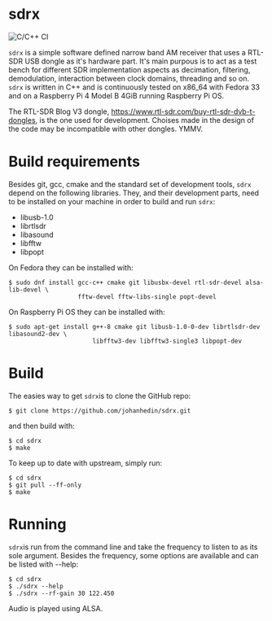 sdrx
====

![C/C++ CI](https://github.com/johanhedin/sdrx/workflows/C/C++%20CI/badge.svg)

`sdrx` is a simple software defined narrow band AM receiver that uses a RTL-SDR
USB dongle as it's hardware part. It's main purpous is to act as a test bench
for different SDR implementation aspects as decimation, filtering, demodulation,
interaction between clock domains, threading and so on. `sdrx` is written in
C++ and is continuously tested on x86_64 with Fedora 33 and on a
Raspberry Pi 4 Model B 4GiB running Raspberry Pi OS.

The RTL-SDR Blog V3 dongle, https://www.rtl-sdr.com/buy-rtl-sdr-dvb-t-dongles,
is the one used for development. Choises made in the design of the code
may be incompatible with other dongles. YMMV.


Build requirements
====
Besides git, gcc, cmake and the standard set of development tools, `sdrx`
depend on the following libraries. They, and their development parts, need to
be installed on your machine in order to build and run `sdrx`:

 * libusb-1.0
 * librtlsdr
 * libasound
 * libfftw
 * libpopt

On Fedora they can be installed with:

    $ sudo dnf install gcc-c++ cmake git libusbx-devel rtl-sdr-devel alsa-lib-devel \
                       fftw-devel fftw-libs-single popt-devel

On Raspberry Pi OS they can be installed with:

    $ sudo apt-get install g++-8 cmake git libusb-1.0-0-dev librtlsdr-dev libasound2-dev \
                           libfftw3-dev libfftw3-single3 libpopt-dev


Build
====
The easies way to get `sdrx`is to clone the GitHub repo:

    $ git clone https://github.com/johanhedin/sdrx.git

and then build with:

    $ cd sdrx
    $ make

To keep up to date with upstream, simply run:

    $ cd sdrx
    $ git pull --ff-only
    $ make


Running
====
`sdrx`is run from the command line and take the frequency to listen to as
its sole argument. Besides the frequency, some options are available and can
be listed with --help:

    $ cd sdrx
    $ ./sdrx --help
    $ ./sdrx --rf-gain 30 122.450

Audio is played using ALSA.
